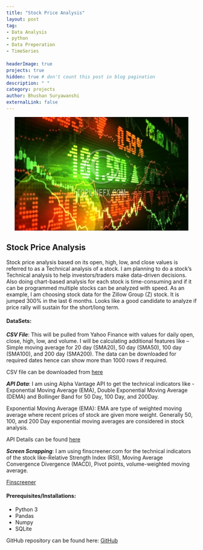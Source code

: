 ```yaml
---
title: "Stock Price Analysis"
layout: post
tag: 
- Data Analysis 
- python
- Data Preperation
- TimeSeries

headerImage: true
projects: true
hidden: true # don't count this post in blog pagination
description: " "
category: projects
author: Bhushan Suryawanshi 
externalLink: false
---
```


<p align="center">
  <img width="460" height="300" src="/assets/images/stock.jpg">
</p>


## Stock Price Analysis
<p align='justify'>

Stock price analysis based on its open, high, low, and close values is referred to as a Technical analysis of a stock. 
I am planning to do a stock’s Technical analysis to help investors/traders make data-driven decisions. 
Also doing chart-based analysis for each stock is time-consuming and if it can be programmed multiple stocks can be 
analyzed with speed. As an example, I am choosing stock data for the Zillow Group (Z) stock. It is jumped 300% in the 
last 6 months. Looks like a good candidate to analyze if price rally will sustain for the short/long term.

</p>  

#### DataSets:

***CSV File***:
This will be pulled from Yahoo Finance with values for daily open, close, high, low, and volume. I will be calculating 
additional features like – Simple moving average for 20 day (SMA20), 50 day (SMA50), 100 day (SMA100), and 200 day (SMA200). 
The data can be downloaded for required dates hence can show more than 1000 rows if required.

CSV file can be downloaded from [here](https://finance.yahoo.com/quote/Z/history?p=Z)

***API Data***:
I am using Alpha Vantage API to get the technical indicators like - Exponential Moving Average (EMA), Double Exponential 
Moving Average (DEMA) and Bollinger Band for 50 Day, 100 Day, and 200Day. 

Exponential Moving Average (EMA): EMA are type of weighted moving average where recent prices of stock are given more 
weight. Generally 50, 100, and 200 Day exponential moving averages are considered in stock analysis. 

API Details can be found [here](https://www.alphavantage.co/query?function=BALANCE_SHEET&symbol=Z)

***Screen Scrapping***:
I am using finscreener.com for the technical indicators of the stock like-Relative Strength Index (RSI), Moving Average 
Convergence Divergence (MACD), Pivot points, volume-weighted moving average. 

[Finscreener](https://www.finscreener.com/tittech/technical-analysis?&cp=7627&tframe=4)


#### Prerequisites/Installations:
- Python 3
- Pandas
- Numpy
- SQLite


GitHub repository can be found here: [GitHub](https://github.com/BhushanGitHub/bhushanGitHub.github.io/tree/main/Projects/stock_price_analysis) 
